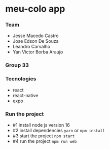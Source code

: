 # meu-colo app 
### Team
- Jesse Macedo Castro
- Jose Edson De Souza
- Leandro Carvalho
- Yan Victor Borba Araujo
### Group 33
### Tecnologies
- react
- react-native
- expo  
### Run the project
- #1 install node js
  version 16 
- #2 install dependencies
  `yarn` or `npm install`   
- #3 start the project 
  `npm start` 
- #4 run the project 
  `npm run web` 
  
